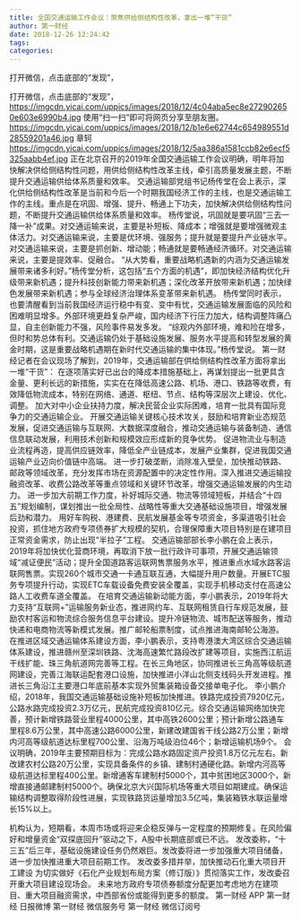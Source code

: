 ```yaml
---
title: 全国交通运输工作会议：聚焦供给侧结构性改革，拿出一堆“干货”
author: 第一财经
date: 2018-12-26 12:24:42
tags: 
categories: 
---
```

打开微信，点击底部的“发现”，
<!-- more -->
打开微信，点击底部的“发现”，
https://imgcdn.yicai.com/uppics/images/2018/12/4c04aba5ec8e272902650e603e6990b4.jpg
使用“扫一扫”即可将网页分享至朋友圈。
https://imgcdn.yicai.com/uppics/images/2018/12/b1e6e62744c654989551d28559201a46.jpg
章轲
https://imgcdn.yicai.com/uppics/images/2018/12/5aa386a1581ccb82e6ecf5325aabb4ef.jpg
正在北京召开的2019年全国交通运输工作会议明确，明年将加快解决供给侧结构性问题，用供给侧结构性改革主线，牵引高质量发展主题，不断提升交通运输供给体系质量和效率。
交通运输部党组书记杨传堂在会上表示，深化供给侧结构性改革是当前和今后一个时期我国经济工作的主线，也是交通运输工作的主线。重点是在巩固、增强、提升、畅通上下功夫，加快解决供给侧结构性问题，不断提升交通运输供给体系质量和效率。
杨传堂说，巩固就是要巩固“三去一降一补”成果。对交通运输来说，主要是补短板、降成本；增强就是要增强微观主体活力。对交通运输来说，主要是优环境、强服务；提升就是要提升产业链水平。对交通运输来说，主要是抓创新、增动能；畅通就是要畅通经济循环。对交通运输来说，主要是提效率、促融合。
“从大势看，重要战略机遇新的内涵为交通运输发展带来诸多利好。”杨传堂分析，这包括“五个方面的机遇”，即加快经济结构优化升级带来新机遇；提升科技创新能力带来新机遇；深化改革开放带来新机遇；加快绿色发展带来新机遇；参与全球经济治理体系变革带来新机遇。
杨传堂同时表示，也要清醒看到当前我国经济运行稳中有变、变中有忧，交通运输发展面临的风险和困难明显增多。外部环境更趋复杂严峻，国内经济下行压力加大，结构调整阵痛凸显，自主创新能力不强，风险事件易发多发。
“综观内外部环境，难和险在增多，但时和势总体有利。交通运输仍处于基础设施发展、服务水平提高和转型发展的黄金时期，这是重要战略机遇期在新时代交通运输的集中体现。”杨传堂说。
第一财经记者在会议现场了解到，2019年，交通运输部在供给侧结构性改革方面将拿出一堆“干货”：
在逐项落实好已出台的降成本措施基础上，再谋划提出一批更具含金量、更利长远的新措施，实实在在降低高速公路、机场、港口、铁路等收费，有效降低物流成本，特别在网络、通道、枢纽、节点、结构等深层次上建设、优化、调整。
加大对中小企业扶持力度，解决民营企业实际困难，培育一批具有国际竞争力的交通运输企业。
开展交通运输关键核心技术攻关，鼓励和培育新业态规范发展，促进交通运输与互联网、大数据深度融合，推动交通运输与装备制造、通信信息联动发展，利用技术创新和规模效应形成新的竞争优势。
促进物流业与制造业流程再造，提高供应链效率，降低全产业链成本，发展产业集群，促进我国交通运输产业迈向价值链中高端。
进一步打破垄断，消除准入壁垒，加快推动铁路、邮政等领域改革，充分发挥市场在资源配置中的决定性作用。深入推进交通运输投融资改革、收费公路改革等重点领域和关键环节改革，增强交通运输发展的内生动力。
进一步加大前期工作力度，补好城际交通、物流等领域短板，并结合“十四五”规划编制，谋划推出一批全局性、战略性等重大交通基础设施项目，增强发展后劲和潜力。
用好车购税、港建费、民航发展基金等专项资金，多渠道吸引社会投资，抓住地方政府专项债券扩大规模的契机，合理保障重大项目特别是在建项目正常资金需求，防止出现“半拉子”工程。
交通运输部部长李小鹏在会上表示，2019年将加快优化营商环境，再取消下放一批行政许可事项，开展交通运输领域“减证便民”活动；提升全国道路客运联网售票服务水平，推进重点水域水路客运联网售票。实现260个城市交通一卡通互联互通，大幅提升用户数量。开展ETC服务专项提升行动，实现ETC车载设备免费安装全覆盖，实现手机移动支付在高速公路人工收费车道全覆盖。
在培育交通运输新动能方面，李小鹏表示，2019年将大力支持“互联网+”运输服务新业态，推进网约车、互联网租赁自行车规范发展，鼓励农村客运和物流综合服务信息平台建设。提升冷链物流、城市配送等服务，推动快递和电商物流等新模式发展。推广邮轮船票制度，试点推进海南邮轮公海游。
在推进区域交通运输体系建设方面，李小鹏表示，支持粤港澳大湾区综合交通运输体系建设，推进赣州至深圳铁路、沈海高速繁忙路段改扩建等项目，实施西江航运干线扩能、珠三角航道网完善等工程。在长三角地区，协同推进长三角高等级航道网建设，完善江海联运配套港口设施，加快推进小洋山北侧支线码头开发进程。推进长三角沿江主要港口年底前基本实现外贸集装箱设备交接单电子化。
李小鹏介绍，2018年，我国交通运输基础设施补短板加快推进。铁路完成投资7920亿元，公路水路完成投资2.3万亿元，民航完成投资810亿元。综合交通运输网络加快完善，预计新增铁路营业里程4000公里，其中高铁2600公里；预计新增公路通车里程8.6万公里，其中高速公路6000公里，新建改建国省干线公路2万公里；新增内河高等级航道达标里程700公里、沿海万吨级泊位46个；新增运输机场9个。
会议明确，2019年主要预期目标为：完成公路水路固定资产投资1.8万亿元左右。新改建农村公路20万公里，实现具备条件的乡镇、建制村通硬化路。新增内河高等级航道达标里程400公里。新增通客车建制村5000个，其中贫困地区3000个，新增直接通邮建制村5000个。确保北京大兴国际机场等重大项目如期建成。确保运输结构调整取得阶段性进展，实现铁路货运量增加3.5亿吨，集装箱铁水联运量增长15%以上。
 
 
机构认为，短期看，本周市场或将迎来企稳反弹与一定程度的预期修复。在风险偏好和增量资金“双探底回升”驱动之下，A股中长期底部或已不远。
发改委称，“十三五”后三年，基础设施建设任务仍然艰巨。发改委将进一步加强重大项目储备，进一步加快推进重大项目前期工作。
发改委多措并举，加快推动石化重大项目开工建设
为切实做好《石化产业规划布局方案（修订版）》贯彻落实工作，发改委召开重大项目建设现场会。
未来地方政府专项债券额度分配更加考虑地方在建项目、重大项目融资需求，中西部省份或能得到更多的额度。
第一财经
APP
第一财经
日报微博
第一财经
微信服务号
第一财经
微信订阅号
